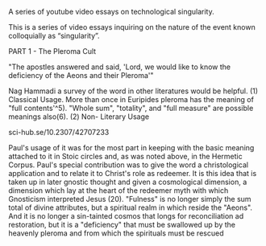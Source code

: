 A series of youtube video essays on technological singularity.

This is a series of video essays inquiring on the nature of the event known colloquially as “singularity”. 
 

PART 1 - The Pleroma Cult

"The apostles answered and said, 'Lord, we would like to know the deficiency of the Aeons and their Pleroma'"


Nag Hammadi a survey of the word in other literatures would be helpful. (1) Classical Usage. More than once in Euripides pleroma has the meaning of "full contents'^5). "Whole sum", "totality", and "full measure" are possible meanings also(6). (2) Non- Literary Usage


sci-hub.se/10.2307/42707233

Paul's usage of it was for the most part in keeping with the basic meaning attached to it in Stoic circles and, as was noted above, in the Hermetic Corpus. Paul's special contribution was to give the word a christological application and to relate it to Christ's role as redeemer. It is this idea that is taken up in later gnostic thought and given a cosmological dimension, a dimension which lay at the heart of the redeemer myth with which Gnosticism interpreted Jesus (20). "Fulness" is no longer simply the sum total of divine attributes, but a spiritual realm in which reside the "Aeons". And it is no longer a sin-tainted cosmos that longs for reconciliation ad restoration, but it is a "deficiency" that must be swallowed up by the heavenly pleroma and from which the spirituals must be rescued







